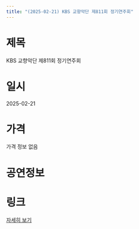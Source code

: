```yaml
---
title: "(2025-02-21) KBS 교향악단 제811회 정기연주회"
---
```


# 제목
KBS 교향악단 제811회 정기연주회

# 일시
2025-02-21

# 가격
가격 정보 없음

# 공연정보


# 링크
[자세히 보기](https://www.sac.or.kr/site/main/show/show_view?SN=67272, "https://www.sac.or.kr/site/main/show/show_view?SN=67272")
